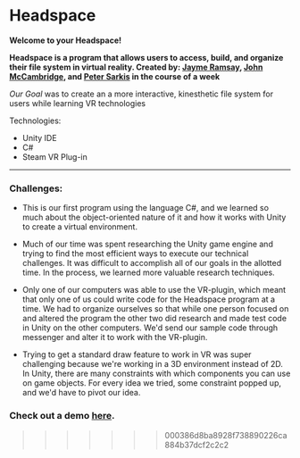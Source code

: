 # Headspace

**Welcome to your Headspace!**

**Headspace is a program that allows users to access, build, and organize their file system in virtual reality. Created by: [Jayme Ramsay](https://github.com/jaymeramsay), [John McCambridge](https://github.com/nol166), and [Peter Sarkis](https://github.com/Turbulence9) in the course of a week**

*Our Goal* was to create an a more interactive, kinesthetic file system for users while learning VR technologies

Technologies:
* Unity IDE
* C#
* Steam VR Plug-in
<hr>

### Challenges:

* This is our first program using the language C#, and we learned so much about the object-oriented nature of it and how it works with Unity to create a virtual environment.

* Much of our time was spent researching the Unity game engine and trying to find the most efficient ways to execute our technical challenges. It was difficult to accomplish all of our goals in the allotted time. In the process, we learned more valuable research techniques.

* Only one of our computers was able to use the VR-plugin, which meant that only one of us could write code for the Headspace program at a time. We had to organize ourselves so that while one person focused on and altered the program the other two did research and made test code in Unity on the other computers. We'd send our sample code through messenger and alter it to work with the VR-plugin.

* Trying to get a standard draw feature to work in VR was super challenging because we're working in a 3D environment instead of 2D. In Unity, there are many constraints with which components you can use on game objects. For every idea we tried, some constraint popped up, and we'd have to pivot our idea.     

### Check out a demo [here](https://youtu.be/51doGqdXGG0).
>>>>>>> 000386d8ba8928f738890226ca884b37dcf2c2c2
